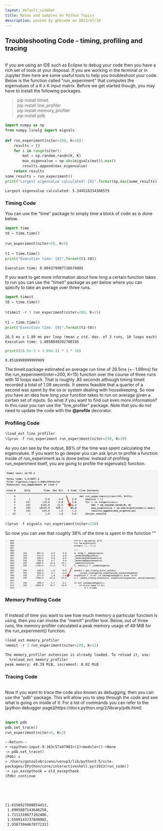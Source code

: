 ```yaml
---
layout: default_sidebar
title: Notes and Samples on Python Topics
description: posted by ghbcode on 2013/07/19
---
```

## Troubleshooting Code - timing, profiling and tracing
<br>
If you are using an IDE such as Eclipse to debug your code then you have a rich set of tools at your disposal. If you are working in the terminal or in Jupyter then here are some useful tools to help you troubleshoot your code. Below is the function called "run_experiment" that computes the eigenvalues of a K x K input matrix. Before we get started though, you may have to install the following packages.
<br>

> pip install timeit <br>
> pip install line_profiler  <br>
> pip install memory_profiler  <br>
> pip install pdb <br>


```python
import numpy as np
from numpy.linalg import eigvals

def run_experiment(niter=100, K=10):
    results = []
    for i in range(niter):
        mat = np.random.randn(K, K)
        max_eigenvalue = np.abs(eigvals(mat)).max()
        results.append(max_eigenvalue)
    return results
some_results = run_experiment()
print("Largest eigenvalue calculated: {0}".format(np.max(some_results)))
```

    Largest eigenvalue calculated: 5.344516334386579


### Timing Code

You can use the "time" package to simply time a block of code as is done below. 


```python
import time
t0 = time.time()

run_experiment(niter=50, K=5)

t1 = time.time()
print("Execution time: {0}".format(t1-t0))
```

    Execution time: 0.004379987716674805


If you want to get more information about how long a certain function takes to run you can use the "timeit" package as per below where you can specify to take an average over three runs.


```python
import timeit
t0 = time.time()

%timeit -r 3 run_experiment(niter=200, K=15)

t1 = time.time()
print("Execution time: {0}".format(t1-t0))
```

    26.5 ms ± 1.89 ms per loop (mean ± std. dev. of 3 runs, 10 loops each)
    Execution time: 1.0858049392700195



```python
print((26.5e-3 + 1.89e-3) * 3 * 10)
```

    0.8516999999999999


The timeit package estimated an average run time of 26.5ms (+- 1.89ms) for the run_experiment(niter=200, K=15) function over the course of three runs with 10 loops each. That is roughly .85 seconds although timing timeit recorded a total of 1.09 seconds. It seems feasible that a quarter of a second was spent by the os or system dealing with housekeeping. So now you have an idea how long your function takes to run on average given a certain set of inputs. So what if you want to find out even more information? In this case you can use the "line_profiler" package. Note that you do not need to update the code with the **@profile** decorator.
<br>

### Profiling Code


```python
%load_ext line_profiler
%lprun -f run_experiment run_experiment(niter=150, K=10)
```

As you can see by the output, 86% of the time was spent calculating the eigenvalues. If you want to go deeper you can ask lprun to profile a function inside of run_experiment as is done below. Instead of profiling run_experiment itself, you are going to profile the eigenvals() function.<br>

![profiling result](profiling01.png)


```python
%lprun -f eigvals run_experiment(niter=150)
```

So now you can see that roughly 38% of the time is spent in the function ""
<br>

![profiling 2](profiling02.png)

### Memory Profiling Code
<br>
If instead of time you want to see how much memory a particular function is using, then you can invoke the "memit" profiler tool. Below, out of three runs, the memory profiler calculated a peak memory usage of 49 MiB for the run_experiment() function.


```python
%load_ext memory_profiler
%memit -r 3 run_experiment(niter=200, K=15)
```

    The memory_profiler extension is already loaded. To reload it, use:
      %reload_ext memory_profiler
    peak memory: 49.39 MiB, increment: 0.02 MiB


### Tracing Code 
<br>
Now if you want to trace the code also known as debugging, then you can use the "pdb" package. This will allow you to step through the code and see what is going on inside of it. For a list of commands you can refer to the [python debugger page](https://docs.python.org/2/library/pdb.html)<br><br>


```python
import pdb
pdb.set_trace()
run_experiment(niter=5, K=3)
```

    --Return--
    > <ipython-input-9-363c57a97903>(2)<module>()->None
    -> pdb.set_trace()
    (Pdb) s
    > /Users/gonzalobriceno/venvp3/lib/python3.5/site-packages/IPython/core/interactiveshell.py(2913)run_code()
    -> sys.excepthook = old_excepthook
    (Pdb) continue





    [1.6156927800854413,
     1.8905887143646258,
     1.7111310677162486,
     1.5509143737840982,
     2.9387394467077232]


